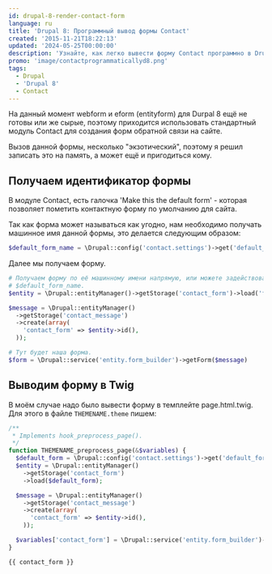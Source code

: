 ```yaml
---
id: drupal-8-render-contact-form
language: ru
title: 'Drupal 8: Программный вывод формы Contact'
created: '2015-11-21T18:22:13'
updated: '2024-05-25T00:00:00'
description: 'Узнайте, как легко вывести форму Contact программно в Drupal 8.'
promo: 'image/contactprogrammaticallyd8.png'
tags:
  - Drupal
  - 'Drupal 8'
  - Contact
---
```


На данный момент webform и eform (entityform) для Durpal 8 ещё не готовы или же
сырые, поэтому приходится использовать стандартный модуль Contact для создания
форм обратной связи на сайте.

Вызов данной формы, несколько "экзотический", поэтому я решил записать это на
память, а может ещё и пригодиться кому.

## Получаем идентификатор формы

В модуле Contact, есть галочка 'Make this the default form' - которая позволяет
пометить контактную форму по умолчанию для сайта.

Так как форма может называться как угодно, нам необходимо получать машинное имя
данной формы, это делается следующим образом:

```php
$default_form_name = \Drupal::config('contact.settings')->get('default_form');
```

Далее мы получаем форму.

```php
# Получаем форму по её машинному имени напрямую, или можете задействовать
# $default_form_name.
$entity = \Drupal::entityManager()->getStorage('contact_form')->load('feedback');

$message = \Drupal::entityManager()
  ->getStorage('contact_message')
  ->create(array(
    'contact_form' => $entity->id(),
  ));

# Тут будет наша форма.
$form = \Drupal::service('entity.form_builder')->getForm($message)
```

## Выводим форму в Twig

В моём случае надо было вывести форму в темплейте page.html.twig. Для этого в
файле `THEMENAME.theme` пишем:

```php {"header":"THEMENAME.theme"}
/**
 * Implements hook_preprocess_page().
 */
function THEMENAME_preprocess_page(&$variables) {
  $default_form = \Drupal::config('contact.settings')->get('default_form');
  $entity = \Drupal::entityManager()
    ->getStorage('contact_form')
    ->load($default_form);

  $message = \Drupal::entityManager()
    ->getStorage('contact_message')
    ->create(array(
      'contact_form' => $entity->id(),
    ));

  $variables['contact_form'] = \Drupal::service('entity.form_builder')->getForm($message);
}
```

```twig {"header":"page.html.twig"}
{{ contact_form }}
```
